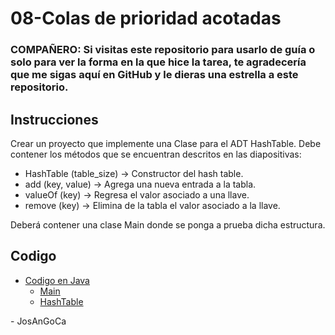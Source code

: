# 08-Colas de prioridad acotadas

### **COMPAÑERO:** Si visitas este repositorio para usarlo de guía o solo para ver la forma en la que hice la tarea, te agradecería que me sigas aquí en GitHub y le dieras una estrella a este repositorio.

## Instrucciones

Crear un proyecto que implemente una Clase para el ADT HashTable. Debe contener los métodos que se encuentran descritos en las diapositivas:

- HashTable (table_size) -> Constructor del hash table.
- add (key, value) -> Agrega una nueva entrada a la tabla.
- valueOf (key) -> Regresa el valor asociado a una llave.
- remove (key) -> Elimina de la tabla el valor asociado a la llave.

Deberá contener una clase Main donde se ponga a prueba dicha estructura.

## Codigo

- [Codigo en Java](./java/src/)
  - [Main](./java/src/Main.java)
  - [HashTable](./java/src/HashTable.java)

\- JosAnGoCa
